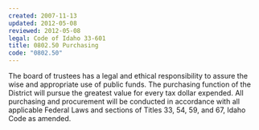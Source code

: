 ```yaml
---
created: 2007-11-13
updated: 2012-05-08
reviewed: 2012-05-08
legal: Code of Idaho 33-601
title: 0802.50 Purchasing
code: "0802.50"
---
```


The board of trustees has a legal and ethical responsibility to assure the wise and appropriate use of public funds. The purchasing function of the District will pursue the greatest value for every tax dollar expended. All purchasing and procurement will be conducted in accordance with all applicable Federal Laws and sections of Titles 33, 54, 59, and 67, Idaho Code as amended.

